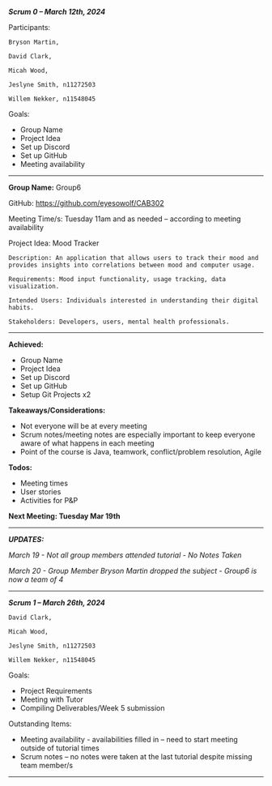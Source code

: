**_Scrum 0 – March 12th, 2024_**

Participants:

    Bryson Martin,

    David Clark,

    Micah Wood,

    Jeslyne Smith, n11272503

    Willem Nekker, n11548045

Goals:

* Group Name 
* Project Idea 
* Set up Discord 
* Set up GitHub 
* Meeting availability

___

**Group Name:** Group6

GitHub:
https://github.com/eyesowolf/CAB302

Meeting Time/s: Tuesday 11am and as needed – according to meeting availability

Project Idea: Mood Tracker

    Description: An application that allows users to track their mood and provides insights into correlations between mood and computer usage. 

    Requirements: Mood input functionality, usage tracking, data visualization. 

    Intended Users: Individuals interested in understanding their digital habits. 

    Stakeholders: Developers, users, mental health professionals. 

___

**Achieved:**

* Group Name 
* Project Idea 
* Set up Discord 
* Set up GitHub 
* Setup Git Projects x2 

**Takeaways/Considerations:**

* Not everyone will be at every meeting
* Scrum notes/meeting notes are especially important to keep everyone aware of what happens in each meeting 
* Point of the course is Java, teamwork, conflict/problem resolution, Agile 

**Todos:**

* Meeting times 
* User stories 
* Activities for P&P 

**Next Meeting: Tuesday Mar 19th** 

---
_**UPDATES:**_ 

_March 19 - Not all group members attended tutorial - No Notes Taken_

_March 20 - Group Member Bryson Martin dropped the subject - Group6 is now a team of 4_ 

---

**_Scrum 1 – March 26th, 2024_**

    David Clark,

    Micah Wood,

    Jeslyne Smith, n11272503

    Willem Nekker, n11548045

Goals:
* Project Requirements 
* Meeting with Tutor  
* Compiling Deliverables/Week 5 submission 

Outstanding Items:

* Meeting availability - availabilities filled in – need to start meeting outside of tutorial times 
* Scrum notes – no notes were taken at the last tutorial despite missing team member/s 

---
